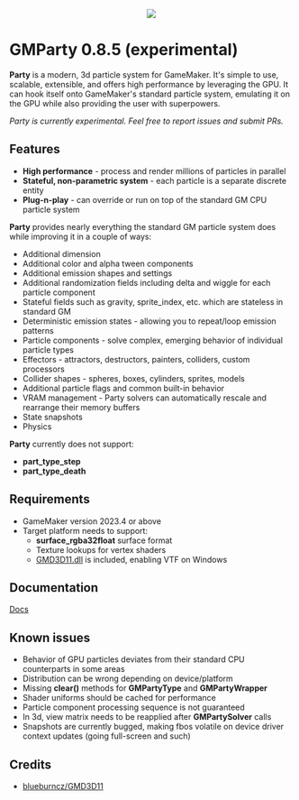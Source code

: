 <p align="center">
  <img src="https://user-images.githubusercontent.com/12619098/248749415-43c0e26b-b813-4e5b-ab63-984ae1e68667.gif"/>
</p>

# GMParty 0.8.5 (experimental)
**Party** is a modern, 3d particle system for GameMaker. It's simple to use, scalable, extensible, and offers high performance by leveraging the GPU. It can hook itself onto GameMaker's standard particle system, emulating it on the GPU while also providing the user with superpowers.

*Party is currently experimental. Feel free to report issues and submit PRs.*

## Features
- **High performance** - process and render millions of particles in parallel
- **Stateful, non-parametric system** - each particle is a separate discrete entity
- **Plug-n-play** - can override or run on top of the standard GM CPU particle system

**Party** provides nearly everything the standard GM particle system does while improving it in a couple of ways:

- Additional dimension
- Additional color and alpha tween components
- Additional emission shapes and settings
- Additional randomization fields including delta and wiggle for each particle component
- Stateful fields such as gravity, sprite_index, etc. which are stateless in standard GM
- Deterministic emission states - allowing you to repeat/loop emission patterns
- Particle components - solve complex, emerging behavior of individual particle types
- Effectors - attractors, destructors, painters, colliders, custom processors
- Collider shapes - spheres, boxes, cylinders, sprites, models
- Additional particle flags and common built-in behavior
- VRAM management - Party solvers can automatically rescale and rearrange their memory buffers
- State snapshots
- Physics

**Party** currently does not support:

- **part_type_step**
- **part_type_death**

## Requirements

- GameMaker version 2023.4 or above
- Target platform needs to support:
  - **surface_rgba32float** surface format
  - Texture lookups for vertex shaders
  - [GMD3D11.dll](https://github.com/blueburncz/GMD3D11) is included, enabling VTF on Windows

## Documentation
[Docs](docs/documentation.md)

## Known issues

- Behavior of GPU particles deviates from their standard CPU counterparts in some areas
- Distribution can be wrong depending on device/platform
- Missing **clear()** methods for **GMPartyType** and **GMPartyWrapper**
- Shader uniforms should be cached for performance
- Particle component processing sequence is not guaranteed
- In 3d, view matrix needs to be reapplied after **GMPartySolver** calls
- Snapshots are currently bugged, making fbos volatile on device driver context updates (going full-screen and such)

## Credits

- [blueburncz/GMD3D11](https://github.com/blueburncz/GMD3D11)

